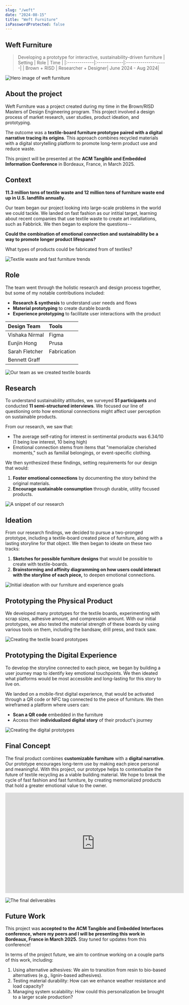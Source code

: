 ```yaml
---
slug: "/weft"
date: "2024-08-15"
title: "Weft Furniture"
isPasswordProtected: false
---
```

## Weft Furniture
> Developing a prototype for interactive, sustainability-driven furniture
| Setting    | Role   | Time  |
|:-------------|:-------------|:--------------------|
| Brown + RISD | Researcher + Designer| June 2024 - Aug 2024|

![Hero image of weft furniture](../src/images/weft/newhero.png)

## About the project
Weft Furniture was a project created during my time in the Brown/RISD Masters of Design Engineering program. This project involved a design process of market research, user studies, product ideation, and prototyping. 

The outcome was a **textile-board furniture prototype paired with a digital narrative tracing its origins**. This approach combines recycled materials with a digital storytelling platform to promote long-term product use and reduce waste.

This project will be presented at the **ACM Tangible and Embedded Information Conference** in Bordeaux, France, in March 2025. 


## Context
**11.3 million tons of textile waste and 12 million tons of furniture waste end up in U.S. landfills annually.** 

Our team began our project looking into large-scale problems in the world we could tackle. We landed on fast fashion as our intitial target, learning about recent companies that use textile waste to create art installations, such as Fabbrick. We then began to explore the questions--

**Could the combination of emotional connection and sustainability be a way to promote longer product lifespans?**

What types of products could be fabricated from of textiles?

![Textile waste and fast furniture trends](../src/images/weft/Problem.png)


## Role
The team went through the holistic research and design process together, but some of my notable contributions included:
- **Research & synthesis** to understand user needs and flows
- **Material prototyping** to create durable boards
- **Experience prototyping** to facilitate user interactions with the product


| Design Team    | Tools   |
|:-------------|:-------------|
| Vishaka Nirmal     | Figma        | 
|  Eunjin Hong | Prusa        | 
| Sarah Fletcher | Fabrication  |
| Bennett Graff |              | 

![Our team as we created textile boards](../src/images/weft/Role.png)

## Research
To understand sustainability attitudes, we surveyed **51 participants** and conducted **11 semi-structured interviews**. We focused our line of questioning onto how emotional connections might affect user perception on sustainable products.

From our research, we saw that: 
- The average self-rating for interest in sentimental products was 6.34/10 (1 being low interest, 10 being high)
- Emotional connection stems from items that "memorialize cherished moments," such as familial belongings, or event-specific clothing.

We then synthesized these findings, setting requirements for our design that would:
1. **Foster emotional connections** by documenting the story behind the original materials. 
2. **Encourage sustainable consumption** through durable, utility focused products. 

![A snippet of our research](../src/images/weft/Research.png)


## Ideation
From our research findings, we decided to pursue a two-pronged prototype, including a textile-board created piece of furniture, along with a lasting storyline for that object. We then began to ideate on these two tracks:
1. **Sketches for possible furniture designs** that would be possible to create with textile-boards.
2. **Brainstorming and affinity diagramming on how users could interact with the storyline of each piece,** to deepen emotional connections.

![Initial ideation with our furniture and experience goals](../src/images/weft/Ideation.png)


## Prototyping the Physical Product
We developed many prototypes for the textile boards, experimenting with scrap sizes, adhesive amount, and compression amount. With our initial prototypes, we also tested the material strength of these boards by using various tools on them, including the bandsaw, drill press, and track saw.


![Creating the textile board prototypes](../src/images/weft/Prototyping.png)

## Prototyping the Digital Experience
To develop the storyline connected to each piece, we began by building a user journey map to identify key emotional touchpoints. We then ideated what platforms would be most accessible and long-lasting for this story to live on.

We landed on a mobile-first digital experience, that would be activated through a QR code or NFC tag connected to the piece of furniture. We then wireframed a platform where users can:
- **Scan a QR code** embedded in the furniture
- Access their **individualized digital story** of their product's journey

![Creating the digital prototypes](../src/images/weft/Prototyping-2.png)


## Final Concept
The final product combines **customizable furniture** with a **digital narrative**. Our prototype encourages long-term use by making each piece personal and meaningful. With this project, our prototype helps to contextualize the future of textile recycling as a viable building material. We hope to break the cycle of fast fashion and fast furniture, by creating memorialized products that hold a greater emotional value to the owner. 

<iframe width="560" height="315" src="https://www.youtube.com/embed/E5rVwSv8zpM?si=mdJBYMrUFEvoDqlh" title="YouTube video player" frameborder="0" allow="accelerometer; autoplay; clipboard-write; encrypted-media; gyroscope; picture-in-picture; web-share" referrerpolicy="strict-origin-when-cross-origin" allowfullscreen></iframe>

![The final deliverables](../src/images/weft/Finaldeliverables.png)

## Future Work
This project was **accepted to the ACM Tangible and Embedded Interfaces conference, where my peers and I will be presenting this work in Bordeaux, France in March 2025.** Stay tuned for updates from this conference!

In terms of the project future, we aim to continue working on a couple parts of this work, including:
1. Using alternative adhesives: We aim to transition from resin to bio-based alternatives (e.g., lignin-based adhesives).
2. Testing material durability: How can we enhance weather resistance and load capacity?
3. Managing system scalability: How could this personalization be brought to a larger scale production?


